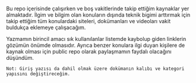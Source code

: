 Bu repo içerisinde çalışırken ve boş vakitlerinde takip ettiğim kaynaklar yer almaktadır. İlgim ve bilgim olan konuların dışında teknik bigimi arttırmak için takip ettiğim tüm konulardaki siteleri, dokümanları ve videoları vakit buldukça eklemeye çalışacağım.

Yazmamın birincil amacı sık kullanılanlar listemde kaybolup giden linklerin gözümün önümde olmasıdır. Ayrıca benzer konulara ilgi duyan kişilere de kaynak olması için public repo olarak paylaşmamın faydalı olacağını düşündüm.

    Not: Giriş yazısı da dahil olmak üzere dokümanın kalıbı ve kategori yapısını değiştireceğim. 